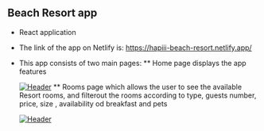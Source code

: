 ## Beach Resort app
* React application
* The link of the app on Netlify is: https://hapiii-beach-resort.netlify.app/
* This app consists of two main pages: 
  ** Home page  displays the app features
  
  [![Header](https://res.cloudinary.com/hapiii/image/upload/v1677521863/react-apps/Beach-resort/bg0ofcauploeujln3npa.png)](https://some-url.dev/)
  ** Rooms page which allows the user to see the available Resort rooms, and filterout the rooms according to  type, guests number, price, size , availability od breakfast and pets 
  
  [![Header](https://res.cloudinary.com/hapiii/image/upload/v1677521860/react-apps/Beach-resort/nwwv3aif1cxclzakflnu.png)](https://some-url.dev/)
